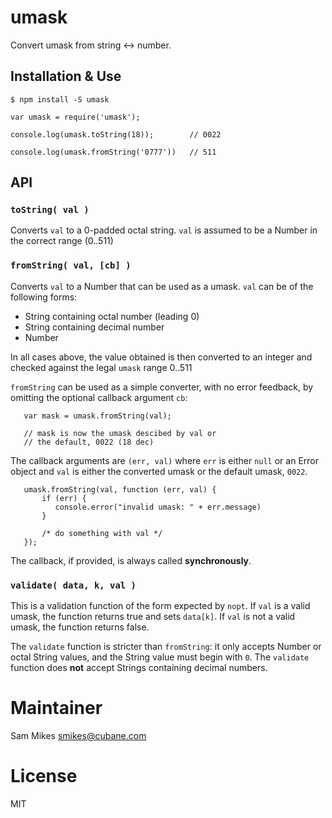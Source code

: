 # umask

Convert umask from string &lt;-> number.

## Installation & Use

```
$ npm install -S umask

var umask = require('umask');

console.log(umask.toString(18));        // 0022

console.log(umask.fromString('0777'))   // 511
```

## API

### `toString( val )`

Converts `val` to a 0-padded octal string.  `val` is assumed to be a Number in the correct range (0..511)

### `fromString( val, [cb] )`

Converts `val` to a Number that can be used as a umask.  `val` can be of the following forms:

* String containing octal number (leading 0)
* String containing decimal number
* Number

In all cases above, the value obtained is then converted to an integer and checked against the legal `umask` range
0..511

`fromString` can be used as a simple converter, with no error feedback, by omitting the optional callback argument `cb`:

```
   var mask = umask.fromString(val);

   // mask is now the umask descibed by val or
   // the default, 0022 (18 dec)
```

The callback arguments are `(err, val)` where `err` is either `null` or an Error object and `val` is either the
converted umask or the default umask, `0022`.

```
   umask.fromString(val, function (err, val) {
       if (err) {
          console.error("invalid umask: " + err.message)
       }

       /* do something with val */
   });
```

The callback, if provided, is always called **synchronously**.

### `validate( data, k, val )`

This is a validation function of the form expected by `nopt`. If
`val` is a valid umask, the function returns true and sets `data[k]`. If `val` is not a valid umask, the function
returns false.

The `validate` function is stricter than `fromString`: it only accepts Number or octal String values, and the String
value must begin with `0`. The `validate` function does **not** accept Strings containing decimal numbers.

# Maintainer

Sam Mikes <smikes@cubane.com>

# License

MIT